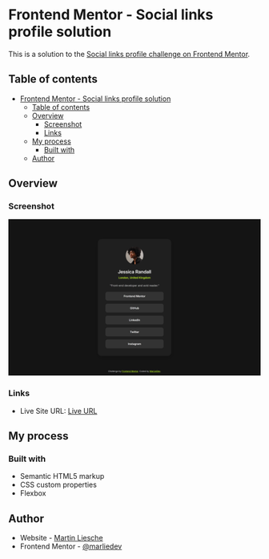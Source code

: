 # Frontend Mentor - Social links profile solution

This is a solution to the [Social links profile challenge on Frontend Mentor](https://www.frontendmentor.io/challenges/social-links-profile-UG32l9m6dQ). 

## Table of contents

- [Frontend Mentor - Social links profile solution](#frontend-mentor---social-links-profile-solution)
  - [Table of contents](#table-of-contents)
  - [Overview](#overview)
    - [Screenshot](#screenshot)
    - [Links](#links)
  - [My process](#my-process)
    - [Built with](#built-with)
  - [Author](#author)

## Overview

### Screenshot

![](./assets/images/screenshot.png)

### Links

- Live Site URL: [Live URL](https://marliedev.github.io/social-links-profile/)

## My process

### Built with

- Semantic HTML5 markup
- CSS custom properties
- Flexbox

## Author

- Website - [Martin Liesche](https://martinliesche.com)
- Frontend Mentor - [@marliedev](https://www.frontendmentor.io/profile/marliedev)
